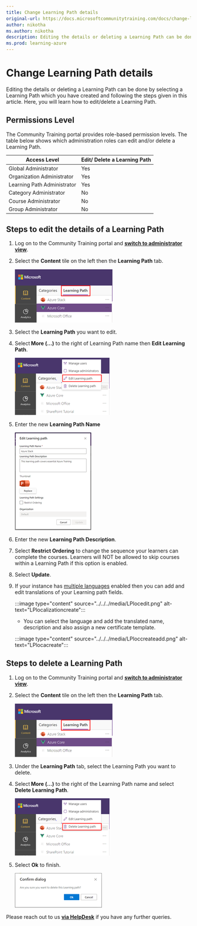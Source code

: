 ```yaml
---
title: Change Learning Path details
original-url: https://docs.microsoftcommunitytraining.com/docs/change-learning-path-details
author: nikotha
ms.author: nikotha
description: Editing the details or deleting a Learning Path can be done by selecting a Learning Path which you have created and following the steps given in this article.
ms.prod: learning-azure
---
```


# Change Learning Path details

Editing the details or deleting a Learning Path can be done by selecting a Learning Path which you have created and following the steps given in this article.
Here, you will learn how to edit/delete a Learning Path.

## Permissions Level

The Community Training portal provides role-based permission levels. The table below shows which administration roles can edit and/or delete a Learning Path.

| Access Level  | Edit/ Delete a Learning Path |
| --- | --- |
| Global Administrator | Yes |
| Organization Administrator | Yes |
| Learning Path Administrator | Yes |
| Category Administrator | No |
| Course Administrator | No |
| Group Administrator | No |

## Steps to edit the details of a Learning Path

1. Log on to the Community Training portal and [**switch to administrator view**](../../../get-started/step-by-step-configuration-guide.md#step-2--switch-to-administrator-view-of-the-portal).

1. Select the **Content** tile on the left then the **Learning Path** tab.

    ![Click Learning Path from Content](../../../media/image%28388%29.png)

1. Select the **Learning Path** you want to edit.

1. Select **More (…)** to the right of Learning Path name then **Edit Learning Path**.

    ![Edit Learning Path](../../../media/image%28409%29.png)

1. Enter the new **Learning Path Name**

    ![Learning Path Name](../../../media/image%28410%29.png)

1. Enter the new **Learning Path Description**.

1. Select **Restrict Ordering** to change the sequence your learners can complete the courses. Learners will NOT be allowed to skip courses within a Learning Path if this option is enabled.

1. Select **Update**.

1. If your instance has [multiple languages](../../../settings/customize-languages-for-the-learners-on-the-platform.md#customize-languages-on-the-platform) enabled then you can add and edit translations of your Learning path fields.

    :::image type="content" source="../../../media/LPlocedit.png" alt-text="LPlocalizationcreate":::

    * You can select the language and add the translated name, description and also assign a new certificate template.

    :::image type="content" source="../../../media/LPloccreateadd.png" alt-text="LPlocacreate":::

## Steps to delete a Learning Path

1. Log on to the Community Training portal and [**switch to administrator view**](../../../get-started/step-by-step-configuration-guide.md#step-2--switch-to-administrator-view-of-the-portal).

1. Select the **Content** tile on the left then the **Learning Path** tab.

    ![Click Learning Path](../../../media/image%28388%29.png)

1. Under the **Learning Path** tab, select the Learning Path you want to delete.

1. Select **More (…)** to the right of the Learning Path name and select **Delete Learning Path**.

    ![Delete Learning Path](../../../media/image%28411%29.png)

1. Select **Ok** to finish.

    ![Click OK](../../../media/image%28412%29.png)


Please reach out to us [**via HelpDesk**](https://aka.ms/cthelpdesk) if you have any further queries.